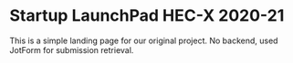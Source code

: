 # Startup LaunchPad HEC-X 2020-21

This is a simple landing page for our original project.
No backend, used JotForm for submission retrieval.

